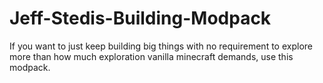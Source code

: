 # Jeff-Stedis-Building-Modpack
If you want to just keep building big things with no requirement to explore more than how much exploration vanilla minecraft demands, use this modpack.
